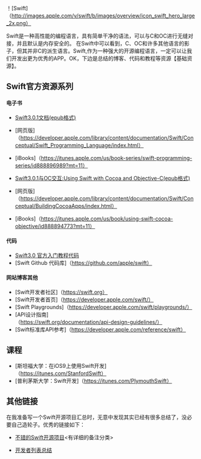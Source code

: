 
 

！[Swift]（http://images.apple.com/v/swift/b/images/overview/icon_swift_hero_large_2x.png）

Swift是一种高性能的编程语言，具有简单干净的语法，可以与C和OC进行无缝对接，并且默认是内存安全的。
在Swift中可以看到，C、OC和许多其他语言的影子，但其并非C的派生语言。Swift,作为一种强大的开源编程语言，一定可以让我们开发出更为优秀的APP。OK，下边是总结的博客、代码和教程等资源【基础资源】。


## Swift官方资源系列

#### 电子书

- [Swift3.0.1文档(epub格式)](https://github.com/mythkiven/SourceOfSwift/tree/master/%E5%AE%98%E6%96%B9%E7%94%B5%E5%AD%90%E4%B9%A6%E7%B3%BB%E5%88%97/Swift%203.0.1.epub)
- [网页版]（https://developer.apple.com/library/content/documentation/Swift/Conceptual/Swift_Programming_Language/index.html）
- [iBooks]（https://itunes.apple.com/us/book-series/swift-programming-series/id888896989?mt=11）

- [Swift3.0.1与OC交互:Using Swift with Cocoa and Objective-C(epub格式)](https://github.com/mythkiven/SourceOfSwift/tree/master/%E5%AE%98%E6%96%B9%E7%94%B5%E5%AD%90%E4%B9%A6%E7%B3%BB%E5%88%97/Swift%203.0.1.epub)
- [网页版]（https://developer.apple.com/library/content/documentation/Swift/Conceptual/BuildingCocoaApps/index.html）
- [iBooks]（https://itunes.apple.com/us/book/using-swift-cocoa-objective/id888894773?mt=11）

#### 代码

- [Swift3.0 官方入门教程代码](https://github.com/mythkiven/SourceOfSwift/tree/master/Swift%E5%85%A5%E9%97%A8%E6%95%99%E7%A8%8B%E7%B3%BB%E5%88%97)
- [Swift Github 代码库]（https://github.com/apple/swift）

#### 网站博客其他
- [Swift开发者社区]（https://swift.org）
- [Swift开发者首页]（https://developer.apple.com/swift/）
- [Swift Playgrounds]（https://developer.apple.com/swift/playgrounds/）
- [API设计指南]（https://swift.org/documentation/api-design-guidelines/）
- [Swift标准库API参考]（https://developer.apple.com/reference/swift）

## 课程

-  [斯坦福大学：在iOS9上使用Swift开发]（https://itunes.com/StanfordSwift）
-  [普利茅斯大学：Swift开发]（https://itunes.com/PlymouthSwift）

## 其他链接
在我准备写一个Swift开源项目汇总时，无意中发现其实已经有很多总结了，没必要自己造轮子。优秀的链接如下：

- [不错的Swift开源项目](https://github.com/ipader/SwiftGuide/blob/master/Featured.md)<有详细的备注分类>

- [开发者列表总结](https://github.com/ipader/SwiftGuide/wiki/%E5%BC%80%E5%8F%91%E8%80%85%E3%80%81%E9%A1%B9%E7%9B%AE%E3%80%81%E6%9C%80%E4%BD%B3%E5%AE%9E%E8%B7%B5)







